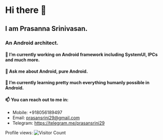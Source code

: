 # Hi there 👋
## I am Prasanna Srinivasan.
### An Android architect.

#### 🔭 I’m currently working on Android framework including SystemUI, IPCs and much more.

#### 💬 Ask me about Android, pure Android.

#### 🌱 I’m currently learning pretty much everything humanly possible in Android.

#### 📫 You can reach out to me in:
   - Mobile: +918056189497
   - Email: prasansrini29@gmail.com
   - Telegram: https://telegram.me/prasansrini29
   
Profile views:
![Visitor Count](https://profile-counter.glitch.me/prasan29/count.svg)

<!--
**prasan29/prasan29** is a ✨ _special_ ✨ repository because its `README.md` (this file) appears on your GitHub profile.

Here are some ideas to get you started:

🔭 I’m currently working on Android framework including SystemUI, IPCs and much more.
- 🌱 I’m currently learning ...
- 👯 I’m looking to collaborate on ...
- 🤔 I’m looking for help with ...
- 💬 Ask me about ...
- 📫 How to reach me: ...
- 😄 Pronouns: ...
- ⚡ Fun fact: ...
-->
